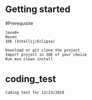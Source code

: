 # Getting started

#Prerequisite
```
Java8+
Maven
IDE (Intellij/Eclipse)
```
```
Download or git clone the project
Import project in IDE of your choice
Run mvn clean install
```

# coding_test
```
Coding test for 12/23/2019
```
